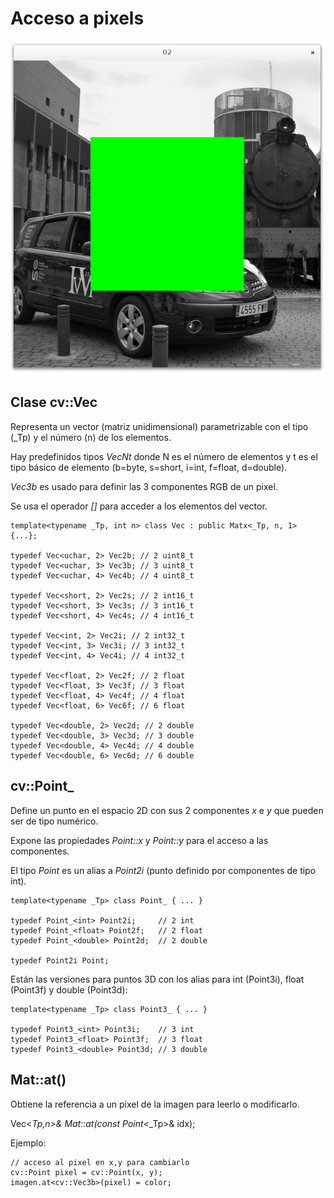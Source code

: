 # Acceso a pixels

![Acceso a pixels](screenshot/01.png)

## Clase cv::Vec

Representa un vector (matriz unidimensional) parametrizable con el tipo (_Tp) y 
el número (n) de los elementos. 

Hay predefinidos tipos _VecNt_ donde N es el número de elementos y t es el tipo 
básico de elemento (b=byte, s=short, i=int, f=float, d=double).

_Vec3b_ es usado para definir las 3 componentes RGB de un pixel.

Se usa el operador _[]_ para acceder a los elementos del vector.

```
template<typename _Tp, int n> class Vec : public Matx<_Tp, n, 1> {...};

typedef Vec<uchar, 2> Vec2b; // 2 uint8_t
typedef Vec<uchar, 3> Vec3b; // 3 uint8_t
typedef Vec<uchar, 4> Vec4b; // 4 uint8_t

typedef Vec<short, 2> Vec2s; // 2 int16_t
typedef Vec<short, 3> Vec3s; // 3 int16_t
typedef Vec<short, 4> Vec4s; // 4 int16_t

typedef Vec<int, 2> Vec2i; // 2 int32_t
typedef Vec<int, 3> Vec3i; // 3 int32_t
typedef Vec<int, 4> Vec4i; // 4 int32_t

typedef Vec<float, 2> Vec2f; // 2 float
typedef Vec<float, 3> Vec3f; // 3 float
typedef Vec<float, 4> Vec4f; // 4 float
typedef Vec<float, 6> Vec6f; // 6 float

typedef Vec<double, 2> Vec2d; // 2 double
typedef Vec<double, 3> Vec3d; // 3 double
typedef Vec<double, 4> Vec4d; // 4 double
typedef Vec<double, 6> Vec6d; // 6 double
```

## cv::Point_

Define un punto en el espacio 2D con sus 2 componentes _x_ e _y_ que pueden ser de tipo numérico.

Expone las propiedades _Point::x_ y _Point::y_ para el acceso a las componentes.

El tipo _Point_ es un alias a _Point2i_ (punto definido por componentes de tipo int).

```
template<typename _Tp> class Point_ { ... }

typedef Point_<int> Point2i;     // 2 int 
typedef Point_<float> Point2f;   // 2 float
typedef Point_<double> Point2d;  // 2 double

typedef Point2i Point;
```

Están las versiones para puntos 3D con los alias para int (Point3i), float (Point3f) y double (Point3d):

```
template<typename _Tp> class Point3_ { ... }

typedef Point3_<int> Point3i;    // 3 int
typedef Point3_<float> Point3f;  // 3 float
typedef Point3_<double> Point3d; // 3 double
```


## Mat::at()

Obtiene la referencia a un pixel de la imagen para leerlo o modificarlo.

   Vec<_Tp,n>& Mat::at(const Point_<_Tp>& idx);

Ejemplo:

    // acceso al pixel en x,y para cambiarlo
    cv::Point pixel = cv::Point(x, y);
    imagen.at<cv::Vec3b>(pixel) = color;

